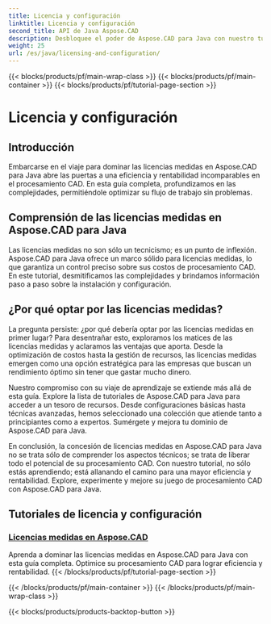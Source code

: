 ```yaml
---
title: Licencia y configuración
linktitle: Licencia y configuración
second_title: API de Java Aspose.CAD
description: Desbloquee el poder de Aspose.CAD para Java con nuestro tutorial de licencia medida. Optimice el procesamiento CAD de manera eficiente y rentable para mejorar la productividad.
weight: 25
url: /es/java/licensing-and-configuration/
---
```


{{< blocks/products/pf/main-wrap-class >}}
{{< blocks/products/pf/main-container >}}
{{< blocks/products/pf/tutorial-page-section >}}

# Licencia y configuración

## Introducción

Embarcarse en el viaje para dominar las licencias medidas en Aspose.CAD para Java abre las puertas a una eficiencia y rentabilidad incomparables en el procesamiento CAD. En esta guía completa, profundizamos en las complejidades, permitiéndole optimizar su flujo de trabajo sin problemas.

## Comprensión de las licencias medidas en Aspose.CAD para Java

Las licencias medidas no son sólo un tecnicismo; es un punto de inflexión. Aspose.CAD para Java ofrece un marco sólido para licencias medidas, lo que garantiza un control preciso sobre sus costos de procesamiento CAD. En este tutorial, desmitificamos las complejidades y brindamos información paso a paso sobre la instalación y configuración.

## ¿Por qué optar por las licencias medidas?

La pregunta persiste: ¿por qué debería optar por las licencias medidas en primer lugar? Para desentrañar esto, exploramos los matices de las licencias medidas y aclaramos las ventajas que aporta. Desde la optimización de costos hasta la gestión de recursos, las licencias medidas emergen como una opción estratégica para las empresas que buscan un rendimiento óptimo sin tener que gastar mucho dinero.

Nuestro compromiso con su viaje de aprendizaje se extiende más allá de esta guía. Explore la lista de tutoriales de Aspose.CAD para Java para acceder a un tesoro de recursos. Desde configuraciones básicas hasta técnicas avanzadas, hemos seleccionado una colección que atiende tanto a principiantes como a expertos. Sumérgete y mejora tu dominio de Aspose.CAD para Java.

En conclusión, la concesión de licencias medidas en Aspose.CAD para Java no se trata sólo de comprender los aspectos técnicos; se trata de liberar todo el potencial de su procesamiento CAD. Con nuestro tutorial, no sólo estás aprendiendo; está allanando el camino para una mayor eficiencia y rentabilidad. Explore, experimente y mejore su juego de procesamiento CAD con Aspose.CAD para Java.
## Tutoriales de licencia y configuración
### [Licencias medidas en Aspose.CAD](./metered-licensing-in-aspose-cad/)
Aprenda a dominar las licencias medidas en Aspose.CAD para Java con esta guía completa. Optimice su procesamiento CAD para lograr eficiencia y rentabilidad.
{{< /blocks/products/pf/tutorial-page-section >}}

{{< /blocks/products/pf/main-container >}}
{{< /blocks/products/pf/main-wrap-class >}}

{{< blocks/products/products-backtop-button >}}
